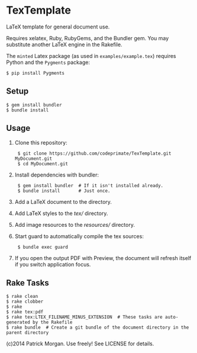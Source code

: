 # TexTemplate

LaTeX template for general document use.

Requires xelatex, Ruby, RubyGems, and the Bundler gem.  You may substitute another LaTeX engine in the Rakefile.

The `minted` Latex package (as used in `examples/example.tex`) requires Python and the `Pygments` package:

    $ pip install Pygments

## Setup

    $ gem install bundler
    $ bundle install

## Usage

1. Clone this repository:

        $ git clone https://github.com/codeprimate/TexTemplate.git MyDocument.git
        $ cd MyDocument.git
1. Install dependencies with bundler:

        $ gem install bundler  # If it isn't installed already.
        $ bundle install       # Just once.

1. Add a LaTeX document to the directory.
1. Add LaTeX styles to the _tex/_ directory.
1. Add image resources to the _resources/_ directory.
1. Start guard to automatically compile the tex sources:

        $ bundle exec guard
1. If you open the output PDF with Preview, the document will refresh itself if you switch application focus.

## Rake Tasks

    $ rake clean
    $ rake clobber
    $ rake
    $ rake tex:pdf
    $ rake tex:LTEX_FILENAME_MINUS_EXTENSION  # These tasks are auto-generated by the Rakefile
    $ rake bundle  # Create a git bundle of the document directory in the parent directory

(c)2014 Patrick Morgan. Use freely! See LICENSE for details.
